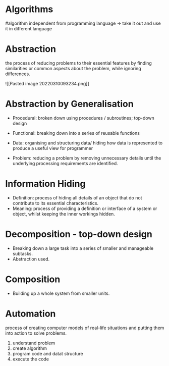 # Algorithms 
#algorithm
   independent from programming language
	   -> take it out and use it in different language

# Abstraction   

the process of reducing problems to their essential features by finding similarities or common aspects about the problem, while ignoring differences.

![[Pasted image 20220310093234.png]]

   
# Abstraction by Generalisation
- Procedural: broken down using procedures / subroutines;
			top-down design 
- Functional: breaking down into a series of reusable functions

- Data: organising and structuring data/ 
			hiding how data is represented to produce a useful view for programmer

- Problem: reducing a problem by removing unnecessary details 
			until the underlying processing requirements are identified.

# Information Hiding
   
- Definition: process of hiding all details of an object that do not contribute to its essential characteristics.
- Meaning: process of providing a definition or interface of a system or object, whilst keeping the inner workings hidden.

# Decomposition - top-down design

- Breaking down a large task into a series of smaller and manageable subtasks.
- Abstraction used.

# Composition
- Building up a whole system from smaller units.

# Automation

process of creating computer models of real-life situations and putting them into action to solve problems.

1. understand problem
2. create algorithm
3. program code and datat structure
4. execute the code